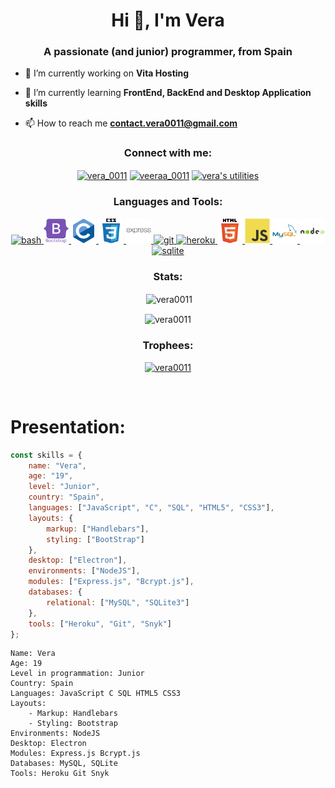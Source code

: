 <h1 align="center">Hi 👋, I'm Vera</h1>
<h3 align="center">A passionate (and junior) programmer, from Spain</h3>

- 🔭 I’m currently working on **Vita Hosting**

- 🌱 I’m currently learning **FrontEnd, BackEnd and Desktop Application skills**

- 📫 How to reach me **contact.vera0011@gmail.com**

<h3 align="center">Connect with me:</h3>
<p align="center">
<a href="https://twitter.com/vera_0011" target="blank"><img align="center" src="https://raw.githubusercontent.com/rahuldkjain/github-profile-readme-generator/master/src/images/icons/Social/twitter.svg" alt="vera_0011" height="30" width="40" /></a>
<a href="https://instagram.com/veeraa_0011" target="blank"><img align="center" src="https://raw.githubusercontent.com/rahuldkjain/github-profile-readme-generator/master/src/images/icons/Social/instagram.svg" alt="veeraa_0011" height="30" width="40" /></a>
<a href="https://www.youtube.com/c/vera's utilities" target="blank"><img align="center" src="https://raw.githubusercontent.com/rahuldkjain/github-profile-readme-generator/master/src/images/icons/Social/youtube.svg" alt="vera's utilities" height="30" width="40" /></a>
</p>

<h3 align="center">Languages and Tools:</h3>
<p align="center"> <a href="https://www.gnu.org/software/bash/" target="_blank"> <img src="https://www.vectorlogo.zone/logos/gnu_bash/gnu_bash-icon.svg" alt="bash" width="40" height="40"/> </a> <a href="https://getbootstrap.com" target="_blank"> <img src="https://raw.githubusercontent.com/devicons/devicon/master/icons/bootstrap/bootstrap-plain-wordmark.svg" alt="bootstrap" width="40" height="40"/> </a> <a href="https://www.cprogramming.com/" target="_blank"> <img src="https://raw.githubusercontent.com/devicons/devicon/master/icons/c/c-original.svg" alt="c" width="40" height="40"/> </a> <a href="https://www.w3schools.com/css/" target="_blank"> <img src="https://raw.githubusercontent.com/devicons/devicon/master/icons/css3/css3-original-wordmark.svg" alt="css3" width="40" height="40"/> </a> <a href="https://expressjs.com" target="_blank"> <img src="https://raw.githubusercontent.com/devicons/devicon/master/icons/express/express-original-wordmark.svg" alt="express" width="40" height="40" background-color="#ffffff"/> </a> <a href="https://git-scm.com/" target="_blank"> <img src="https://www.vectorlogo.zone/logos/git-scm/git-scm-icon.svg" alt="git" width="40" height="40"/> </a> <a href="https://heroku.com" target="_blank"> <img src="https://www.vectorlogo.zone/logos/heroku/heroku-icon.svg" alt="heroku" width="40" height="40"/> </a> <a href="https://www.w3.org/html/" target="_blank"> <img src="https://raw.githubusercontent.com/devicons/devicon/master/icons/html5/html5-original-wordmark.svg" alt="html5" width="40" height="40"/> </a> <a href="https://developer.mozilla.org/en-US/docs/Web/JavaScript" target="_blank"> <img src="https://raw.githubusercontent.com/devicons/devicon/master/icons/javascript/javascript-original.svg" alt="javascript" width="40" height="40"/> </a> <a href="https://www.mysql.com/" target="_blank"> <img src="https://raw.githubusercontent.com/devicons/devicon/master/icons/mysql/mysql-original-wordmark.svg" alt="mysql" width="40" height="40"/> </a> <a href="https://nodejs.org" target="_blank"> <img src="https://raw.githubusercontent.com/devicons/devicon/master/icons/nodejs/nodejs-original-wordmark.svg" alt="nodejs" width="40" height="40"/> </a> <a href="https://www.sqlite.org/" target="_blank"> <img src="https://www.vectorlogo.zone/logos/sqlite/sqlite-icon.svg" alt="sqlite" width="40" height="40"/> </a> </p>


<h3 align="center">Stats:</h3>
<p align="center">&nbsp;<img align="center" width="450px"src="https://github-readme-stats.vercel.app/api?username=vera0011&show_icons=true&locale=en&theme=merko" alt="vera0011" /></p>
<p align="center"><img align="center" width="450px" src="https://github-readme-stats.vercel.app/api/top-langs?username=vera0011&show_icons=true&locale=en&layout=compact&theme=dark" alt="vera0011" /></p>

<h3 align="center">Trophees:</h3>
<p align="center"> <a href="https://github.com/ryo-ma/github-profile-trophy"><img src="https://github-profile-trophy.vercel.app/?username=vera0011&theme=alduin&row=2&column=3" alt="vera0011" /></a> </p>
<p align="center"> <a href="https://twitter.com/" target="blank"><img src="https://img.shields.io/twitter/follow/?logo=twitter&style=for-the-badge" alt="" /></a> </p>

# __Presentation:__

``` js
const skills = {
    name: "Vera",
    age: "19",
    level: "Junior",
    country: "Spain",
    languages: ["JavaScript", "C", "SQL", "HTML5", "CSS3"],
    layouts: {
        markup: ["Handlebars"],
        styling: ["BootStrap"]
    },
    desktop: ["Electron"],
    environments: ["NodeJS"],
    modules: ["Express.js", "Bcrypt.js"],
    databases: {
        relational: ["MySQL", "SQLite3"]
    },
    tools: ["Heroku", "Git", "Snyk"]
};

```
```
Name: Vera
Age: 19
Level in programmation: Junior
Country: Spain
Languages: JavaScript C SQL HTML5 CSS3
Layouts:
    - Markup: Handlebars
    - Styling: Bootstrap
Environments: NodeJS
Desktop: Electron
Modules: Express.js Bcrypt.js
Databases: MySQL, SQLite
Tools: Heroku Git Snyk
```
